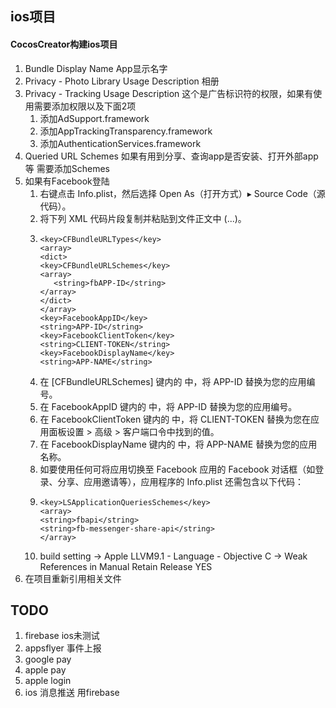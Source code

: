 ## ios项目
#### CocosCreator构建ios项目
1. Bundle Display Name App显示名字
2. Privacy - Photo Library Usage Description 相册
3. Privacy - Tracking Usage Description 这个是广告标识符的权限，如果有使用需要添加权限以及下面2项
   1. 添加AdSupport.framework
   2. 添加AppTrackingTransparency.framework
   3. 添加AuthenticationServices.framework
4. Queried URL Schemes 如果有用到分享、查询app是否安装、打开外部app等 需要添加Schemes
5. 如果有Facebook登陆
   1. 右键点击 Info.plist，然后选择 Open As（打开方式）▸ Source Code（源代码）。
   2. 将下列 XML 代码片段复制并粘贴到文件正文中 (<dict>...</dict>)。
   3. 
      ```
      <key>CFBundleURLTypes</key>
      <array>
      <dict>
      <key>CFBundleURLSchemes</key>
      <array>
         <string>fbAPP-ID</string>
      </array>
      </dict>
      </array>
      <key>FacebookAppID</key>
      <string>APP-ID</string>
      <key>FacebookClientToken</key>
      <string>CLIENT-TOKEN</string>
      <key>FacebookDisplayName</key>
      <string>APP-NAME</string>
      ```
   4. 在 [CFBundleURLSchemes] 键内的 <array><string> 中，将 APP-ID 替换为您的应用编号。
   5. 在 FacebookAppID 键内的 <string> 中，将 APP-ID 替换为您的应用编号。
   6. 在 FacebookClientToken 键内的 <string> 中，将 CLIENT-TOKEN 替换为您在应用面板设置 > 高级 > 客户端口令中找到的值。
   7. 在 FacebookDisplayName 键内的 <string> 中，将 APP-NAME 替换为您的应用名称。
   8. 如要使用任何可将应用切换至 Facebook 应用的 Facebook 对话框（如登录、分享、应用邀请等），应用程序的 Info.plist 还需包含以下代码：
   9. ```
      <key>LSApplicationQueriesSchemes</key>
      <array>
      <string>fbapi</string>
      <string>fb-messenger-share-api</string>
      </array>
      ```
   10. build setting -> Apple LLVM9.1 - Language - Objective C -> Weak References in Manual Retain Release YES
6. 在项目重新引用相关文件
## TODO
1. firebase ios未测试
2. appsflyer 事件上报
3. google pay
4. apple pay
5. apple login
6. ios 消息推送 用firebase